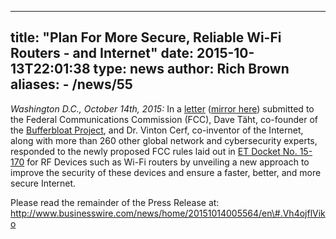 
---
title: "Plan For More Secure, Reliable Wi-Fi Routers - and Internet"
date: 2015-10-13T22:01:38
type: news
author: Rich Brown
aliases:
    - /news/55
---
*Washington D.C., October 14th, 2015:* In a
[letter](http://huchra.bufferbloat.net/~d/fcc_saner_software_practices.pdf)
([mirror
here](https://dl.dropboxusercontent.com/u/21403660/fcc_saner_software_practices.pdf))
submitted to the Federal Communications Commission (FCC), Dave Täht,
co-founder of the [Bufferbloat Project](http://www.bufferbloat.net), and
Dr. Vinton Cerf, co-inventor of the Internet, along with more than 260
other global network and cybersecurity experts, responded to the newly
proposed FCC rules laid out in [ET Docket No.
15-170](https://apps.fcc.gov/edocs_public/attachmatch/FCC-15-92A1.pdf)
for RF Devices such as Wi-Fi routers by unveiling a new approach to
improve the security of these devices and ensure a faster, better, and
more secure Internet.

Please read the remainder of the Press Release at:
http://www.businesswire.com/news/home/20151014005564/en\#.Vh4ojflViko
